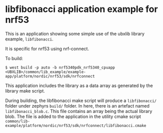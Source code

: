 # libfibonacci application example for nrf53

This is an application showing some simple use of the ubxlib library example, `libfibonacci`.

It is specific for nrf53 using nrf-connect.

To build:
```
$ west build -p auto -b nrf5340pdk_nrf5340_cpuapp <UBXLIB>/common/lib_example/example-app/platform/nordic/nrf53/sdk/nrfconnect
```

This application includes the library as a data array as generated by the library make script.

During building, the libfibonacci make script will produce a `libfibonacci/` folder under zephyrs `build/` folder. In here, there is an artefact named `libfibonacci_blob.c`. This file contains an array being the actual library blob. The file is added to the application in the utility cmake script `common/lib-example/platform/nordic/nrf53/sdk/nrfconnect/libfibonacci.cmake`
